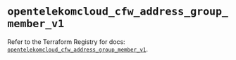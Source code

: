# `opentelekomcloud_cfw_address_group_member_v1`

Refer to the Terraform Registry for docs: [`opentelekomcloud_cfw_address_group_member_v1`](https://registry.terraform.io/providers/opentelekomcloud/opentelekomcloud/1.36.51/docs/resources/cfw_address_group_member_v1).
